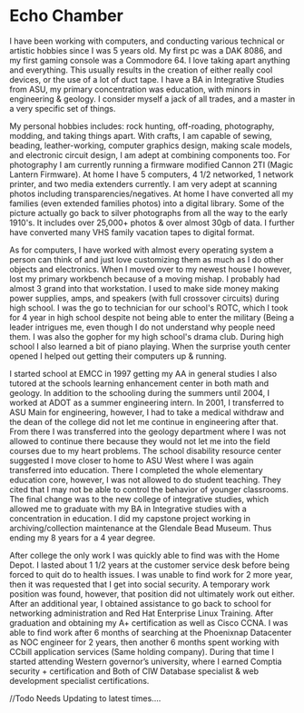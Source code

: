 # Echo Chamber

I have been working with computers, and conducting various technical or artistic hobbies since I was 5 years old. My first pc was a DAK 8086, and my first gaming console was a Commodore 64. I love taking apart anything and everything. This usually results in the creation of either really cool devices, or the use of a lot of duct tape. I have a BA in Integrative Studies from ASU, my primary concentration was education, with minors in engineering & geology. I consider myself a jack of all trades, and a master in a very specific set of things.

My personal hobbies includes: rock hunting, off-roading, photography, modding, and taking things apart. With crafts, I am capable of sewing, beading, leather-working, computer graphics design, making scale models, and electronic circuit design, I am adept at combining components too. For photography I am currently running a firmware modified Cannon 2TI (Magic Lantern Firmware). At home I have 5 computers, 4 1/2 networked, 1 network printer, and two media extenders currently. I am very adept at scanning photos including transparencies/negatives. At home I have converted all my families (even extended families photos) into a digital library. Some of the picture actually go back to silver photographs from all the way to the early 1910's. It includes over 25,000+ photos & over almost 30gb of data. I further have converted many VHS family vacation tapes to digital format.

As for computers, I have worked with almost every operating system a person can think of and just love customizing them as much as I do other objects and electronics. When I moved over to my newest house I however, lost my primary workbench because of a moving mishap. I probably had almost 3 grand into that workstation. I used to make side money making power supplies, amps, and speakers (with full crossover circuits) during high school. I was the go to technician for our school's ROTC, which I took for 4 year in high school despite not being able to enter the military (Being a leader intrigues me, even though I do not understand why people need them. I was also the gopher for my high school's drama club. During high school I also learned a bit of piano playing. When the surprise youth center opened I helped out getting their computers up & running.

I started school at EMCC in 1997 getting my AA in general studies I also tutored at the schools learning enhancement center in both math and geology. In addition to the schooling during the summers until 2004, I worked at ADOT as a summer engineering intern. In 2001, I transferred to ASU Main for engineering, however, I had to take a medical withdraw and the dean of the college did not let me continue in engineering after that. From there I was transferred into the geology department where I was not allowed to continue there because they would not let me into the field courses due to my heart problems. The school disability resource center suggested I move closer to home to ASU West where I was again transferred into education. There I completed the whole elementary education core, however, I was not allowed to do student teaching. They cited that I may not be able to control the behavior of younger classrooms. The final change was to the new college of integrative studies, which allowed me to graduate with my BA in Integrative studies with a concentration in education. I did my capstone project working in archiving/collection maintenance at the Glendale Bead Museum. Thus ending my 8 years for a 4 year degree.

After college the only work I was quickly able to find was with the Home Depot. I lasted about 1 1/2 years at the customer service desk before being forced to quit do to health issues. I was unable to find work for 2 more year, then it was requested that I get into social security. A temporary work position was found, however, that position did not ultimately work out either. After an additional year, I obtained assistance to go back to school for networking administration and Red Hat Enterprise Linux Training. After graduation and obtaining my A+ certification as well as Cisco CCNA. I was able to find work after 6 months of searching at the Phoenixnap Datacenter as NOC engineer for 2 years, then another 6 months spent working with CCbill application services (Same holding company). During that time I started attending Western governor’s university, where I earned Comptia security + certification and Both of CIW Database specialist & web development specialist certifications.

//Todo Needs Updating to latest times....
